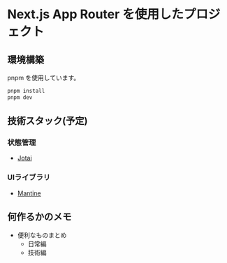 # Next.js App Router を使用したプロジェクト

## 環境構築

pnpm を使用しています。

```bash
pnpm install
pnpm dev
```

## 技術スタック(予定)
### 状態管理
- [Jotai](https://jotai.org/)
### UIライブラリ
- [Mantine](https://mantine.dev/)

## 何作るかのメモ

- 便利なものまとめ
  - 日常編
  - 技術編
